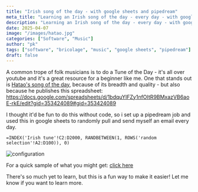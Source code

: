 ```yaml
---
title: "Irish song of the day - with google sheets and pipedream"
meta_title: "Learning an Irish song of the day - every day - with google sheets and pipedream"
description: "Learning an Irish song of the day - every day - with google sheets and pipedream"
date: 2025-04-07
image: "/images/hatao.jpg"
categories: ["Software", "Music"]
author: "pk"
tags: ["software", "bricolage", "music", "google sheets", "pipedream"]
draft: false
---
```


A common trope of folk musicians is to do a Tune of the Day - it's all over youtube and it's a great resource for a beginner like me. One that stands out is [Hatao's song of the day](http://irishflute.info/), because of its breadth and quality - but also because he publishes this spreadsheet:
https://docs.google.com/spreadsheets/d/1bdquYIFZy1nfOItR9BMxazVB6aoE-rkE/edit?gid=353424089#gid=353424089


I thought it'd be fun to do this without code, so i set up a pipedream job and used this in google sheets to randomly pull and send myself an email every day.
```
=INDEX('Irish tune'!C2:D2000, RANDBETWEEN(1, ROWS('random selection'!A2:D100)), 0)
```

![configuration](/images/itm-config.png)


For a quick sample of what you might get: [click here](https://www.youtube.com/watch?v=Tw8DZfCPIog)

There's so much yet to learn, but this is a fun way to make it easier! Let me know if you want to learn more.
